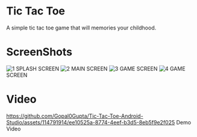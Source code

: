 # Tic Tac Toe
A simple tic tac toe game that will memories your childhood.
# ScreenShots
![1](https://github.com/Gopal0Gupta/Tic-Tac-Toe-Android-Studio/assets/114791914/64a6fc9a-6b26-4483-acf4-2a916a998a7d)
SPLASH SCREEN 
![2](https://github.com/Gopal0Gupta/Tic-Tac-Toe-Android-Studio/assets/114791914/d5f16a60-559f-483a-803f-4850b6696af9)
MAIN SCREEN
![3](https://github.com/Gopal0Gupta/Tic-Tac-Toe-Android-Studio/assets/114791914/3ad54606-08f2-479d-8b14-9461430435c3)
GAME SCREEN
![4](https://github.com/Gopal0Gupta/Tic-Tac-Toe-Android-Studio/assets/114791914/731f6b5c-0e2c-470a-b743-a0a4f3dea802)
GAME SCREEN
# Video
https://github.com/Gopal0Gupta/Tic-Tac-Toe-Android-Studio/assets/114791914/ee10525a-8774-4eef-b3d5-8eb5f9e2f025
Demo Video

